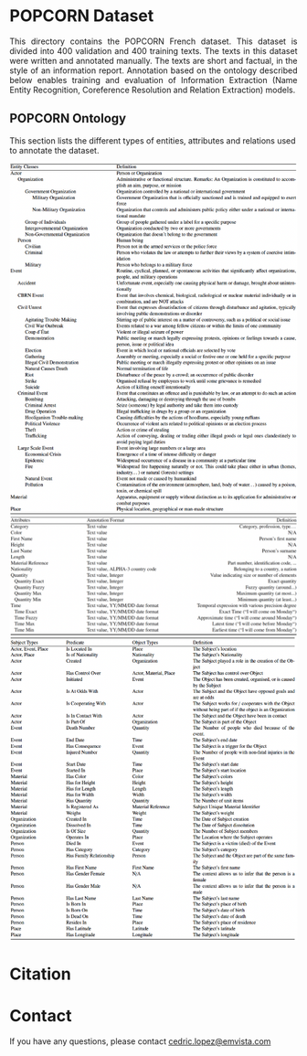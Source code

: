 # POPCORN Dataset

<p align="justify"> This directory contains the POPCORN French dataset. This dataset is divided into 400 validation and 400 training texts. The texts in this dataset were written and annotated manually. The texts are short and factual, in the style of an information report. Annotation based on the ontology described below enables training and evaluation of Information Extraction (Name Entity Recognition, Coreference Resolution and Relation Extraction) models. </p>

## POPCORN Ontology
This section lists the different types of entities, attributes and relations used to annotate the dataset.

<img width="1000px" src="images/popcorn_entities.png" alt="image_name png" />

<img width="1000px" src="images/popcorn_attributes.png" alt="image_name png" />

<img width="1000px" src="images/popcorn_relations.png" alt="image_name png" />

# Citation

# Contact
If you have any questions, please contact cedric.lopez@emvista.com

